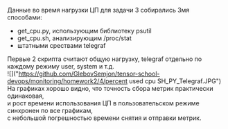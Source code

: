 Данные во время нагрузки ЦП для задачи 3 собирались 3мя способами:
* get_cpu.py, использующим библиотеку psutil  
* get_cpu.sh, анализирующим /proc/stat  
* штатными срествами telegraf  
  
Первые 2 скрипта считают общую нагрузку, telegraf отдельно по каждому режиму user, system и т.д.  
![]("https://github.com/GlebovSemjon/tensor-school-devops/monitoring/homework2/4/percent used cpu SH_PY_Telegraf.JPG")
На графиках хорошо видно, что точность сбора метрик практически одинаковая,  
и рост времени использования ЦП в пользовательском режиме синхронен по все графикам,  
с небольшой погрешностью времени снятия и отправки метрик.
